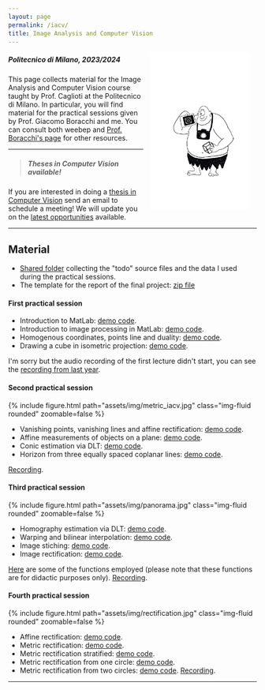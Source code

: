 ```yaml
---
layout: page
permalink: /iacv/
title: Image Analysis and Computer Vision
---
```

<img src="../assets/img/ciclope.jpg" align="right" Hspace="15" Vspace="0" 
Border="0"  width="200" height="auto">
#####   Politecnico di Milano, 2023/2024

This page collects material for the Image Analysis and Computer Vision course taught by Prof. Caglioti at the Politecnico di Milano. In particular, you will find material for the practical sessions given by  Prof. Giacomo Boracchi and me. You can consult both weebep and [Prof. Boracchi's page](https://boracchi.faculty.polimi.it/teaching/IACV.htm) for other resources.

***

> ##### Theses in Computer Vision available!
If you are interested in doing a [thesis in Computer Vision](https://magrilu.github.io/thesis/) send an email to schedule a meeting! We will update you on the [latest opportunities][thesisProposal] available.

***

## Material

* [Shared folder](https://polimi365-my.sharepoint.com/:f:/g/personal/10755186_polimi_it/Eob0HjQK20FKj315cVLFH-sBYxt9Clukjnq4zmjmtBWHSg?e=Tvkoqq) collecting the "todo" source files and the data I used during the practical sessions.
* The template for the report of the final project: [zip file](https://polimi365-my.sharepoint.com/:u:/g/personal/10755186_polimi_it/EXhqADe0KkZGlp9CWQ1nitsBlfI9aLphLl1cqkoIHmJ5Yg?e=X0joWl)

#### First practical session

* Introduction to MatLab:  [demo code](https://polimi365-my.sharepoint.com/:b:/g/personal/10755186_polimi_it/ES_imzLg2ClHiSaPRU6EXOsBVhtbhJZDJBdkl0-GyMXVsg?e=gUqsRg).
* Introduction to image processing in MatLab: [demo code](https://polimi365-my.sharepoint.com/:b:/g/personal/10755186_polimi_it/EWekWQ3NPDlCqubZjncu3sABQe1IIw0gaFzzvnJXtIJEJw?e=iZNWXg).
* Homogenous coordinates, points line and duality: [demo code](https://polimi365-my.sharepoint.com/:b:/g/personal/10755186_polimi_it/ESBh9VXfD8JMlaY2HznxOykBxsYrUJL_UvasAOlUZhwYgQ?e=PNI2GY). 
* Drawing a cube in isometric projection: [demo code](https://polimi365-my.sharepoint.com/:b:/g/personal/10755186_polimi_it/EREdWc5lK9BDoj0VfpkDxy0BHuuZogbld4d2sV7H_Xu1gw?e=dq8oll).

I'm sorry but the audio recording of the first lecture didn't start, you can see the [recording from last year](https://politecnicomilano.webex.com/politecnicomilano/ldr.php?RCID=087d50a09c84491071529fbb1669eb60).

#### Second practical session

<div class="col-sm-6 mt-3 mt-md-0">
    {% include figure.html path="assets/img/metric_iacv.jpg" class="img-fluid rounded" zoomable=false %} 
</div>

* Vanishing points, vanishing lines and affine rectification: [demo code](https://polimi365-my.sharepoint.com/:b:/g/personal/10755186_polimi_it/Edc6GXQEmp1Gnzs_215QHyUBde22dhS_0jW6TA_ezCBqAA?e=6qNhqA).
* Affine measurements of objects on a plane: [demo code](https://polimi365-my.sharepoint.com/:b:/g/personal/10755186_polimi_it/ESucvFpICgNIs5DoD1DIQ38BpqziA8p_YfvC8z9CSdt8Lg?e=GF0cLw).
* Conic estimation via DLT: [demo code](https://polimi365-my.sharepoint.com/:u:/g/personal/10755186_polimi_it/EX-98jj4zalDvUju9wOPa7ABoWjTtFNQDqi07X8M4rHZSQ?e=0W2MSz).
* Horizon from three equally spaced coplanar lines: [demo code](https://polimi365-my.sharepoint.com/:b:/g/personal/10755186_polimi_it/Ebr1CMH6bNtFhmM8wbYLbnIB6vxB5Gno_oLOx6Pyc7x2Tw?e=J5SPhJ).


[Recording]( https://politecnicomilano.webex.com/politecnicomilano/ldr.php?RCID=3d2cd4625ecab6891630a3c80b4e94a4).


#### Third practical session
<div class="col-sm-6 mt-3 mt-md-0">
    {% include figure.html path="assets/img/panorama.jpg" class="img-fluid rounded" zoomable=false %} 
</div>

* Homography estimation via DLT: [demo code](https://polimi365-my.sharepoint.com/:b:/g/personal/10755186_polimi_it/ERuj4hJpxUlOqk-ckPFHK68BrzlIGEPk6EjpPAbJVglu8A?e=ZWAsrl).
* Warping and bilinear interpolation: [demo code](https://polimi365-my.sharepoint.com/:b:/g/personal/10755186_polimi_it/ES57RFUqG79Bvu8FWaG1EI0BrQysPOxFDTkbUBLCI31yEw?e=i6v7pm).
* Image stiching: [demo code](https://polimi365-my.sharepoint.com/:b:/g/personal/10755186_polimi_it/EerjLTrVropOj0L0SbrUzT8BTlsr46A0iE2Ivp_0Ge74Aw?e=jVUrZ9).
* Image rectification: [demo code](https://polimi365-my.sharepoint.com/:b:/g/personal/10755186_polimi_it/EZ6WvA7bSTlGtjdRuuP0mzUB3XywbMEhqdK50Is68mdupQ?e=gHGJZ9).

[Here](https://polimi365-my.sharepoint.com/:f:/g/personal/10755186_polimi_it/EnkMVsuAT3JGmQQ25LsDZxUBauW3ukGSPrdOFs--BqLTHQ?e=MUdZmg) are some of the functions employed (please note that these functions are for didactic purposes only).
[Recording](https://politecnicomilano.webex.com/politecnicomilano/ldr.php?RCID=5f7e1b1729eac9f3e06b7d96248e17eb).

#### Fourth practical session
<div class="col-sm-6 mt-3 mt-md-0">
    {% include figure.html path="assets/img/rectification.jpg" class="img-fluid rounded" zoomable=false %} 
</div>

* Affine rectification: [demo code](https://polimi365-my.sharepoint.com/:b:/g/personal/10755186_polimi_it/EXwBb81GfuFJugoxEyZTh6kBV3xMQlPByw_GvWTsomFCiA?e=1bPnB0).
* Metric rectification: [demo code](https://polimi365-my.sharepoint.com/:b:/g/personal/10755186_polimi_it/EQUpmenNUeRNqZeXWf60SyABPlKE2oYt_iK_ynzoh2k4UQ?e=MvvO4B).
* Metric rectification stratified: [demo code](https://polimi365-my.sharepoint.com/:b:/g/personal/10755186_polimi_it/EevfTOckyURLq99y7R3RmsgBR-E0lv4dg08fMIsj_PoADg?e=zFVEIt).
* Metric rectification from one circle: [demo code](https://polimi365-my.sharepoint.com/:b:/g/personal/10755186_polimi_it/ESpNIqwWmHBBvEiOlf07YewBSBc43kgtv2oiH3hS3oNIUA?e=ig8CHG).
* Metric rectification from two circles: [demo code](https://polimi365-my.sharepoint.com/:b:/g/personal/10755186_polimi_it/EZla6bNYXQhKs4cyhCdzKDkBZc30gHPf8uVqClnHfZPUHg?e=T8oT1s).
[Recording](https://politecnicomilano.webex.com/politecnicomilano/ldr.php?RCID=5b3ccd25ff528590a63069e78846d162).

***


[thesisProposal]:https://boracchi.faculty.polimi.it/docs/Thesis_Opportunities_Boracchi.pdf



